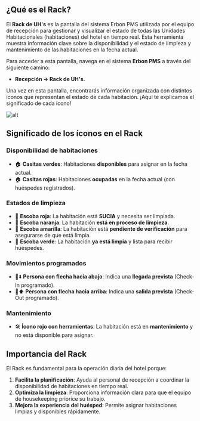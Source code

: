 ## **¿Qué es el Rack?**
El **Rack de UH's** es la pantalla del sistema Erbon PMS utilizada por el equipo de recepción para gestionar y visualizar el estado de todas las Unidades Habitacionales (habitaciones) del hotel en tiempo real. Esta herramienta muestra información clave sobre la disponibilidad y el estado de limpieza y mantenimiento de las habitaciones en la fecha actual.

Para acceder a esta pantalla, navega en el sistema **Erbon PMS** a través del siguiente camino:

- **Recepción → Rack de UH's.**

Una vez en esta pantalla, encontrarás información organizada con distintos íconos que representan el estado de cada habitación. ¡Aquí te explicamos el significado de cada ícono!

![alt](https://academy.erbonhospitality.com/hs-fs/hubfs/image-png-Feb-20-2025-03-09-11-8878-PM.png?width=943&height=468&name=image-png-Feb-20-2025-03-09-11-8878-PM.png)


## **Significado de los íconos en el Rack**

### **Disponibilidad de habitaciones**
- 🏠 **Casitas verdes**: Habitaciones **disponibles** para asignar en la fecha actual.
- 🏠 **Casitas rojas**: Habitaciones **ocupadas** en la fecha actual (con huéspedes registrados).

### **Estados de limpieza**
- 🧹 **Escoba roja**: La habitación está **SUCIA** y necesita ser limpiada.
- 🧹 **Escoba naranja**: La habitación **está en proceso de limpieza**.
- 🧹 **Escoba amarilla**: La habitación está **pendiente de verificación** para asegurarse de que está limpia.
- 🧹 **Escoba verde**: La habitación **ya está limpia** y lista para recibir huéspedes.

### **Movimientos programados**
- 👤⬇️ **Persona con flecha hacia abajo**: Indica una **llegada prevista** (Check-In programado).
- 👤⬆️ **Persona con flecha hacia arriba**: Indica una **salida prevista** (Check-Out programado).

### **Mantenimiento**
- 🛠️ **Ícono rojo con herramientas**: La habitación está en **mantenimiento** y no está disponible para asignar.

## **Importancia del Rack**
El Rack es fundamental para la operación diaria del hotel porque:

1. **Facilita la planificación**: Ayuda al personal de recepción a coordinar la disponibilidad de habitaciones en tiempo real.
2. **Optimiza la limpieza**: Proporciona información clara para que el equipo de housekeeping priorice su trabajo.
3. **Mejora la experiencia del huésped**: Permite asignar habitaciones limpias y disponibles rápidamente.